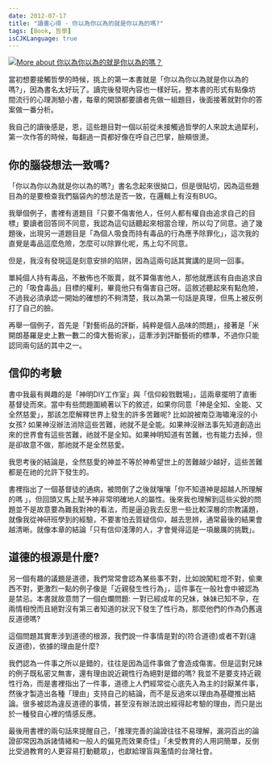 ```yaml
---
date: 2012-07-17
title: "讀書心得 - 你以為你以為的就是你以為的嗎?"
tags: [Book, 哲學]
isCJKLanguage: true
---
```


<a href="http://www.anobii.com/books/%E4%BD%A0%E4%BB%A5%E7%82%BA%E4%BD%A0%E4%BB%A5%E7%82%BA%E7%9A%84%E5%B0%B1%E6%98%AF%E4%BD%A0%E4%BB%A5%E7%82%BA%E7%9A%84%E5%97%8E%EF%BC%9F/9789861732374/016e8fb4adf219f41c/" title="More about 你以為你以為的就是你以為的嗎？"><img alt="More about 你以為你以為的就是你以為的嗎？" src="http://image.anobii.com/anobi/image_book.php?type=5&amp;item_id=016e8fb4adf219f41c&amp;time=0" title="More about 你以為你以為的就是你以為的嗎？" class="left" /></a>

當初想要接觸哲學的時候，挑上的第一本書就是「你以為你以為就是你以為的嗎?」，因為書名太好玩了。讀完後發現內容也一樣好玩，整本書的形式有點像坊間流行的心理測驗小書，每章的開頭都要讀者先做一組題目，後面接著就對你的答案做一番分析。

我自己的讀後感是，恩，這些題目對一個以前從未接觸過哲學的人來說太過犀利，第一次作答的時候，每翻過一頁都好像在呼自己巴掌，臉頰很燙。

## 你的腦袋想法一致嗎? ##

「你以為你以為就是你以為的嗎?」書名念起來很拗口，但是很貼切，因為這些題目為的是要檢查我們腦袋內的想法是否一致，在邏輯上有沒有BUG。

我舉個例子，書裡有道題目「只要不傷害他人，任何人都有權自由追求自己的目標」要讀者回答同不同意，我認為這句話聽起來相當合理，所以勾了同意。過了幾題後，出現另一道題目是「為個人吸食而持有毒品的行為應予除罪化」，這次我的直覺是毒品這麼危險，怎麼可以除罪化呢，馬上勾不同意。

但是，我沒有發現這是刻意安排的陷阱，因為這兩句話其實講的是同一回事。

單純個人持有毒品，不散佈也不販賣，就不算傷害他人，那他就應該有自由追求自己的「吸食毒品」目標的權利，畢竟他只有傷害自己呀。這敘述聽起來有點危險，不過我必須承認一開始的確想的不夠清楚，我以為第一句話是真理，但馬上被反例打了自己的臉。

再舉一個例子，首先是「對藝術品的評斷，純粹是個人品味的問題」，接著是「米開朗基羅是史上數一數二的偉大藝術家」，這牽涉到評斷藝術的標準，不過你只能認同兩句話的其中之一。

## 信仰的考驗 ##

書中我最有興趣的是「神明DIY工作室」與「信仰殺戮戰場」，這兩章擺明了直衝基督徒而來。當中有些問題圍繞著以下的敘述，如果你同意「神是全知、全能、又全然慈愛」，那該怎麼解釋世界上發生的許多苦難呢? 比如說被南亞海嘯淹沒的小女孩? 如果神沒辦法消除這些苦難，祂就不是全能。如果神沒辦法事先知道創造出來的世界會有這些苦難，祂就不是全知。如果神明知道有苦難，也有能力去掉，但是卻故意不做，那祂就不是全然慈愛。

我思考後的結論是，全然慈愛的神並不等於神希望世上的苦難越少越好，這些苦難都是在祂的允許下發生的。

書裡指出了一個基督徒的通病，被問倒了之後就嚷嚷「你不知道神是超越人所理解的嗎 」，但回頭又馬上賦予神非常明確地人的屬性。後來我也理解到這些尖銳的問題並不是故意要為難我對神的看法，而是逼迫我去反思一些比較深層的宗教議題，就像我從神研班學到的經驗，不要害怕去質疑信仰，越去思辨，通常最後的結果會越清晰。就像本章的結論「只有信仰淺薄的人，才會覺得這是一項嚴厲的挑戰」。

## 道德的根源是什麼? ##

另一個有趣的議題是道德，我們常常會認為某些事不對，比如說闖紅燈不對，偷東西不對，更激烈一點的例子像是「近親發生性行為」，這件事在一般社會中被認為是禁忌。本書就故意問了一個白爛問題: 一對已經成年的兄妹，妹妹已知不孕，在兩情相悅而且絕對沒有第三者知道的狀況下發生了性行為，那麼他們的作為仍舊違反道德嗎?

這個問題其實牽涉到道德的根源，我們說一件事情是對的(符合道德)或者不對(違反道德)，依據的理由是什麼?

我們認為一件事之所以是錯的，往往是因為這件事做了會造成傷害。但是這對兄妹的例子既私密又無害，還有理由說近親性行為絕對是錯的嗎? 我並不是要支持近親性行為，而是書裡指出了一件事，道德上人們經常從心底先入為主的討厭某件事，然後才製造出各種「理由」支持自己的結論，而不是反過來以理由為基礎推出結論。很多被認為違反道德的事情，甚至沒有辦法說出經得起考驗的理由，而只是出於一種發自心裡的情感反應。

最後用書裡的兩句話來提醒自己，「推理完善的論證往往不易理解，漏洞百出的論證卻常因為訴諸情緒和一般人的偏見而效果奇佳」「未受教育的人用詞簡單，反倒比受過教育的人更容易打動聽眾」，也獻給理盲與濫情的台灣社會。
